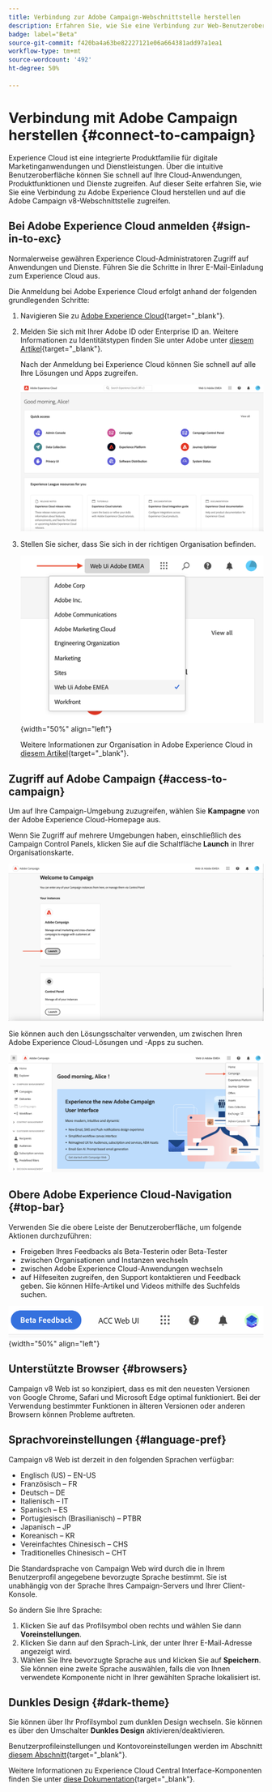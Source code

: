 ```yaml
---
title: Verbindung zur Adobe Campaign-Webschnittstelle herstellen
description: Erfahren Sie, wie Sie eine Verbindung zur Web-Benutzeroberfläche von Adobe Campaign v8 herstellen.
badge: label="Beta"
source-git-commit: f420ba4a63be82227121e06a664381add97a1ea1
workflow-type: tm+mt
source-wordcount: '492'
ht-degree: 50%

---
```


# Verbindung mit Adobe Campaign herstellen {#connect-to-campaign}

Experience Cloud ist eine integrierte Produktfamilie für digitale Marketinganwendungen und Dienstleistungen. Über die intuitive Benutzeroberfläche können Sie schnell auf Ihre Cloud-Anwendungen, Produktfunktionen und Dienste zugreifen. Auf dieser Seite erfahren Sie, wie Sie eine Verbindung zu Adobe Experience Cloud herstellen und auf die Adobe Campaign v8-Webschnittstelle zugreifen.

## Bei Adobe Experience Cloud anmelden {#sign-in-to-exc}

Normalerweise gewähren Experience Cloud-Administratoren Zugriff auf Anwendungen und Dienste. Führen Sie die Schritte in Ihrer E-Mail-Einladung zum Experience Cloud aus.

Die Anmeldung bei Adobe Experience Cloud erfolgt anhand der folgenden grundlegenden Schritte:

1. Navigieren Sie zu [Adobe Experience Cloud](https://experience.adobe.com/){target="_blank"}.

1. Melden Sie sich mit Ihrer Adobe ID oder Enterprise ID an. Weitere Informationen zu Identitätstypen finden Sie unter Adobe unter [diesem Artikel](https://helpx.adobe.com/de/enterprise/using/identity.html){target="_blank"}.

   Nach der Anmeldung bei Experience Cloud können Sie schnell auf alle Ihre Lösungen und Apps zugreifen.

   ![](assets/exc-home.png)

1. Stellen Sie sicher, dass Sie sich in der richtigen Organisation befinden.

   ![](assets/exc-orgs.png){width="50%" align="left"}

   Weitere Informationen zur Organisation in Adobe Experience Cloud in [diesem Artikel](https://experienceleague.adobe.com/docs/core-services/interface/administration/organizations.html?lang=de){target="_blank"}.


## Zugriff auf Adobe Campaign {#access-to-campaign}

Um auf Ihre Campaign-Umgebung zuzugreifen, wählen Sie **Kampagne** von der Adobe Experience Cloud-Homepage aus.

Wenn Sie Zugriff auf mehrere Umgebungen haben, einschließlich des Campaign Control Panels, klicken Sie auf die Schaltfläche **Launch** in Ihrer Organisationskarte.

![](assets/launch-campaign.png)

Sie können auch den Lösungsschalter verwenden, um zwischen Ihren Adobe Experience Cloud-Lösungen und -Apps zu suchen.

![](assets/solution-switcher.png)

## Obere Adobe Experience Cloud-Navigation {#top-bar}

Verwenden Sie die obere Leiste der Benutzeroberfläche, um folgende Aktionen durchzuführen:

* Freigeben Ihres Feedbacks als Beta-Testerin oder Beta-Tester
* zwischen Organisationen und Instanzen wechseln
* zwischen Adobe Experience Cloud-Anwendungen wechseln
* auf Hilfeseiten zugreifen, den Support kontaktieren und Feedback geben. Sie können Hilfe-Artikel und Videos mithilfe des Suchfelds suchen.

![](assets/unified-shell.png){width="50%" align="left"}

## Unterstützte Browser {#browsers}

Campaign v8 Web ist so konzipiert, dass es mit den neuesten Versionen von Google Chrome, Safari und Microsoft Edge optimal funktioniert. Bei der Verwendung bestimmter Funktionen in älteren Versionen oder anderen Browsern können Probleme auftreten.

## Sprachvoreinstellungen {#language-pref}

Campaign v8 Web ist derzeit in den folgenden Sprachen verfügbar:

* Englisch (US) – EN-US
* Französisch – FR
* Deutsch – DE
* Italienisch – IT
* Spanisch – ES
* Portugiesisch (Brasilianisch) – PTBR
* Japanisch – JP
* Koreanisch – KR
* Vereinfachtes Chinesisch – CHS
* Traditionelles Chinesisch – CHT


Die Standardsprache von Campaign Web wird durch die in Ihrem Benutzerprofil angegebene bevorzugte Sprache bestimmt. Sie ist unabhängig von der Sprache Ihres Campaign-Servers und Ihrer Client-Konsole.

So ändern Sie Ihre Sprache:

1. Klicken Sie auf das Profilsymbol oben rechts und wählen Sie dann **Voreinstellungen**.
1. Klicken Sie dann auf den Sprach-Link, der unter Ihrer E-Mail-Adresse angezeigt wird.
1. Wählen Sie Ihre bevorzugte Sprache aus und klicken Sie auf **Speichern**. Sie können eine zweite Sprache auswählen, falls die von Ihnen verwendete Komponente nicht in Ihrer gewählten Sprache lokalisiert ist.

## Dunkles Design {#dark-theme}

Sie können über Ihr Profilsymbol zum dunklen Design wechseln. Sie können es über den Umschalter **Dunkles Design** aktivieren/deaktivieren.

Benutzerprofileinstellungen und Kontovoreinstellungen werden im Abschnitt [diesem Abschnitt](https://experienceleague.adobe.com/docs/core-services/interface/experience-cloud.html#preferences){target="_blank"}.

Weitere Informationen zu Experience Cloud Central Interface-Komponenten finden Sie unter [diese Dokumentation](https://experienceleague.adobe.com/docs/core-services/interface/experience-cloud.html){target="_blank"}.

